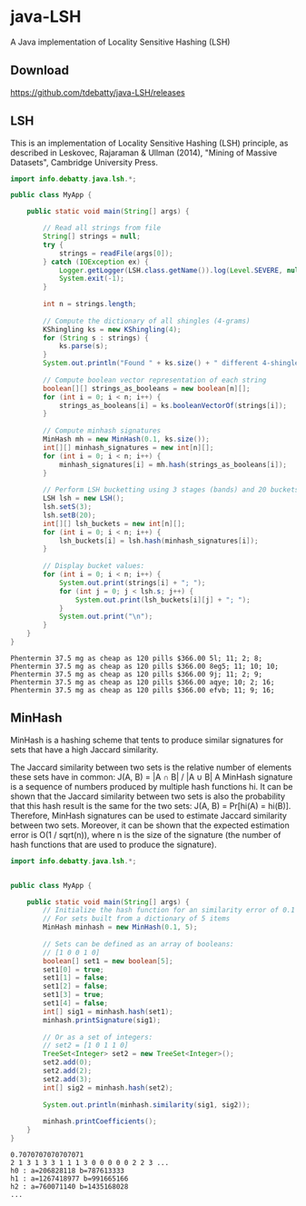 # java-LSH

A Java implementation of Locality Sensitive Hashing (LSH)


Download
--------

https://github.com/tdebatty/java-LSH/releases

LSH
----
This is an implementation of Locality Sensitive Hashing (LSH) principle, as described in Leskovec, Rajaraman & Ullman (2014), "Mining of Massive Datasets", Cambridge University Press.

```java
import info.debatty.java.lsh.*;

public class MyApp {

    public static void main(String[] args) {

        // Read all strings from file
        String[] strings = null;
        try {
            strings = readFile(args[0]);
        } catch (IOException ex) {
            Logger.getLogger(LSH.class.getName()).log(Level.SEVERE, null, ex);
            System.exit(-1);
        }
        
        int n = strings.length;
        
        // Compute the dictionary of all shingles (4-grams)
        KShingling ks = new KShingling(4);
        for (String s : strings) {
            ks.parse(s);
        }
        System.out.println("Found " + ks.size() + " different 4-shingles...\n");
        
        // Compute boolean vector representation of each string
        boolean[][] strings_as_booleans = new boolean[n][];
        for (int i = 0; i < n; i++) {
            strings_as_booleans[i] = ks.booleanVectorOf(strings[i]);
        }
        
        // Compute minhash signatures
        MinHash mh = new MinHash(0.1, ks.size());
        int[][] minhash_signatures = new int[n][];
        for (int i = 0; i < n; i++) {
            minhash_signatures[i] = mh.hash(strings_as_booleans[i]);
        }
        
        // Perform LSH bucketting using 3 stages (bands) and 20 buckets per band
        LSH lsh = new LSH();
        lsh.setS(3);
        lsh.setB(20);
        int[][] lsh_buckets = new int[n][];
        for (int i = 0; i < n; i++) {
            lsh_buckets[i] = lsh.hash(minhash_signatures[i]);
        }
        
        // Display bucket values:
        for (int i = 0; i < n; i++) {
            System.out.print(strings[i] + "; ");
            for (int j = 0; j < lsh.s; j++) {
                System.out.print(lsh_buckets[i][j] + "; ");
            }
            System.out.print("\n");
        }
    }
}
```

```
Phentermin 37.5 mg as cheap as 120 pills $366.00 5l; 11; 2; 8; 
Phentermin 37.5 mg as cheap as 120 pills $366.00 8eg5; 11; 10; 10; 
Phentermin 37.5 mg as cheap as 120 pills $366.00 9j; 11; 2; 9; 
Phentermin 37.5 mg as cheap as 120 pills $366.00 aqye; 10; 2; 16; 
Phentermin 37.5 mg as cheap as 120 pills $366.00 efvb; 11; 9; 16; 
```

MinHash
-------
MinHash is a hashing scheme that tents to produce similar signatures for sets that have a high Jaccard similarity.

The Jaccard similarity between two sets is the relative number of elements these sets have in common: J(A, B) = |A ∩ B| / |A ∪ B| A MinHash signature is a sequence of numbers produced by multiple hash functions hi. It can be shown that the Jaccard similarity between two sets is also the probability that this hash result is the same for the two sets: J(A, B) = Pr[hi(A) = hi(B)]. Therefore, MinHash signatures can be used to estimate Jaccard similarity between two sets. Moreover, it can be shown that the expected estimation error is O(1 / sqrt(n)), where n is the size of the signature (the number of hash functions that are used to produce the signature).


```java
import info.debatty.java.lsh.*;


public class MyApp {

    public static void main(String[] args) {
        // Initialize the hash function for an similarity error of 0.1
        // For sets built from a dictionary of 5 items
        MinHash minhash = new MinHash(0.1, 5);
        
        // Sets can be defined as an array of booleans:
        // [1 0 0 1 0]
        boolean[] set1 = new boolean[5];
        set1[0] = true;
        set1[1] = false;
        set1[2] = false;
        set1[3] = true;
        set1[4] = false;
        int[] sig1 = minhash.hash(set1);
        minhash.printSignature(sig1);
        
        // Or as a set of integers:
        // set2 = [1 0 1 1 0]
        TreeSet<Integer> set2 = new TreeSet<Integer>();
        set2.add(0);
        set2.add(2);
        set2.add(3);
        int[] sig2 = minhash.hash(set2);
        
        System.out.println(minhash.similarity(sig1, sig2));
        
        minhash.printCoefficients();
    }
}
```

```
0.7070707070707071
2 1 3 1 3 3 1 1 1 3 0 0 0 0 0 2 2 3 ...
h0 : a=206828118 b=787613333
h1 : a=1267418977 b=991665166
h2 : a=760071140 b=1435168028
...
```
